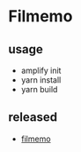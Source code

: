 # Filmemo

## usage
- amplify init
- yarn install
- yarn build

## released
- [filmemo](https://filmemo.fourside.dev/)
